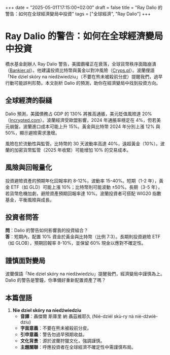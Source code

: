 +++
date = "2025-05-01T17:15:00+02:00"
draft = false
title = "Ray Dalio 的警告：如何在全球經濟變局中投資"
tags = ["全球經濟", "Ray Dalio"]
+++

# Ray Dalio 的警告：如何在全球經濟變局中投資

橋水基金創辦人 Ray Dalio 警告，美國霸權正在衰落，全球貨幣秩序面臨崩潰（[Bankier.pl](https://www.bankier.pl/wiadomosc/Potega-USA-upada-na-naszych-oczach-Ray-Dalio-Jest-za-pozno-zmiany-nadchodza-8933911.html)）。他建議投資比特幣與黃金以對沖風險（[Cryps.pl](https://cryps.pl/ray-dalio-wskazuje-dlaczego-dzis-warto-inwestowac-w-bitcoina-i-zloto/)）。波蘭俚語「Nie dziel skóry na niedźwiedziu」（不要在熊未被殺前分皮）提醒我們，過早行動可能誤判形勢。本文剖析 Dalio 的預測，助你在經濟變局中找到投資方向。

## 全球經濟的裂縫

Dalio 預測，美國債務占 GDP 的 130% 將推高通脹，美元貶值風險達 20%（[Incrypted.com](https://incrypted.com/pl/miliarder-ray-dalio-przewidzial-upadek-swiatowego-porzadku-monetarnego/)）。波蘭經濟受歐盟影響，2024 年通脹率穩定在 4%，但若美元崩盤，波蘭進口成本可能上升 15%。黃金與比特幣 2024 年分別上漲 12% 與 50%，顯示避險需求激增。

風險在於流動性與監管。比特幣的 30 天波動率高達 40%，遠超黃金（10%）。波蘭的加密貨幣監管（2025 年收緊）可能增加 10% 的交易成本。

## 風險與回報量化

投資避險資產的預期年化回報率約 8-12%，波動率 15-40%。短期（1-2 年），黃金 ETF（如 GLD）可能上漲 10%；比特幣則可能波動 ±50%。長期（3-5 年），若貨幣危機加劇，避險資產預期回報率達 10%。波蘭投資者可搭配 WIG20 指數基金，平衡風險與成長。

## 投資者問答

**問**：Dalio 的警告如何影響我的投資組合？  
**答**：短期內，配置 10% 資金於黃金與比特幣（比例 7:3）。長期則投資避險 ETF（如 GLOB），預期回報率 8-10%，並保留 60% 現金以應對不確定性。

## 謹慎面對變局

波蘭俚語「Nie dziel skóry na niedźwiedziu」提醒我們，經濟變局中謹慎為上。Dalio 的警告是警鐘，你準備好重新配置資產了嗎？

## 本篇俚語

1. **Nie dziel skóry na niedźwiedziu**  
   - **音譯**：聶傑爾 斯庫里 納 聶茲維耶久 (Niè-dzièl skù-ry nà niè-dźwiè-dziu)  
   - **字面意義**：不要在熊未被殺前分皮。  
   - **引申意義**：警告勿過早預期收益。  
   - **文化背景**：源於波蘭狩獵文化，強調謹慎。  
   - **主題關聯**：呼應投資者在全球經濟不確定性中需謹慎布局。